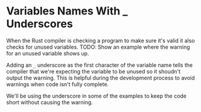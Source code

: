 # Variables Names With _ Underscores

When the Rust compiler is checking a program to 
make sure it's valid it also checks for unused
variables. TODO: Show an example where the
warning for an unused variable shows up. 

Adding an `_` underscore as the first character
of the variable name tells the compiler
that we're expecting the variable to be unused
so it shoudn't output the warning. This 
is helpful during the development process
to avoid warnings when code isn't fully 
complete. 

We'll be using the underscore in some 
of the examples to keep the code short 
without causing the warning. 




